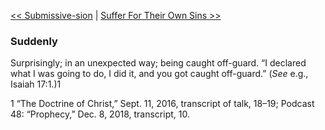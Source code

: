 [<< Submissive-sion](Submissive-sion)  |  [Suffer For Their Own Sins >>](Suffer%20For%20Their%20Own%20Sins)

### Suddenly
Surprisingly; in an unexpected way; being caught off-guard. “I declared what I was going to do, I did it, and you got caught off-guard.” (*See* e.g., Isaiah 17:1.)1



1 “The Doctrine of Christ,” Sept. 11, 2016, transcript of talk, 18–19; Podcast 48: “Prophecy,” Dec. 8, 2018, transcript, 10.